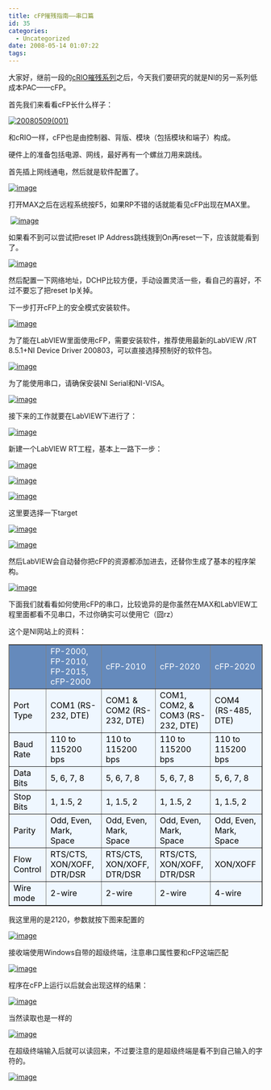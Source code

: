 ```yaml
---
title: cFP摧残指南——串口篇
id: 35
categories:
  - Uncategorized
date: 2008-05-14 01:07:22
tags:
---
```


<div id="msgcns!866B8F96A2761BBE!954" class="bvMsg">

大家好，继前一段的[cRIO摧残系列](http://lhb5883.spaces.live.com/blog/cns!866B8F96A2761BBE!915.entry)之后，今天我们要研究的就是NI的另一系列低成本PAC——cFP。

首先我们来看看cFP长什么样子：

[![20080509(001)](http://zdpe9q.bay.livefilestore.com/y1pAFYaglZOQhOSb0abDNb8pNI3SPwH3N7eAq4_7hYkrr2FVyLqLbzxg7V40CE6NoYWTgMCzkUNEqWf4c1gsaRTmrMIpiRqpmLU?PARTNER=WRITER)](http://zdpe9q.bay.livefilestore.com/y1pwkYDTaroUr-UP0UivKkSlrd2jdajakIJhtk8A-D6Ye4rgu0h4AKVZGOGZH7smq0gG_c26bDZ04FcXumZSqtmFQ?PARTNER=WRITER) 

和cRIO一样，cFP也是由控制器、背版、模块（包括模块和端子）构成。

硬件上的准备包括电源、网线，最好再有一个螺丝刀用来跳线。

首先插上网线通电，然后就是软件配置了。

[![image](http://by2.storage.msn.com/y1p8NjIsGi7lpw0OZpeggdqYl9erKGHwvC0nCeUKhACwxvjDpoX8Q4Qf9rdGeOXebzts-uVqXcfHd8iu6MIxWOerTxqsfHK4Ujz?PARTNER=WRITER)](http://by2.storage.msn.com/y1p8NjIsGi7lpzJxUYWMEBcsKRdYoRgNCKw4G4wVUtuCU7puvWWgqHk-QptJKP-NS3GrhYRvuPASl6mycM-OoKsE-pN-RQjR-8e?PARTNER=WRITER) 

打开MAX之后在远程系统按F5，如果RP不错的话就能看见cFP出现在MAX里。

 [![image](http://by2.storage.msn.com/y1p8NjIsGi7lpwxSVu10gwsiZMbj_XAV7yeTjQc708bxbullpntp92wTX2oKlwK6Kddfo8gViTyu-k0wn4bLkNkDRaHoF5pxYX8?PARTNER=WRITER)](http://by2.storage.msn.com/y1p8NjIsGi7lpx80Dm5uPNpDmcdguaZtHvzm5gxshdgsNYQVQRjB4EfmkTzhNDrYKkakUVpZzwNMs50wkt6hHf64uQE7vcKi-JG?PARTNER=WRITER) 

如果看不到可以尝试把reset IP Address跳线拨到On再reset一下，应该就能看到了。

[![image](http://by2.storage.msn.com/y1p8NjIsGi7lpxkG5f3H3CIIm04eMg6bPWaxBP1rzxXdAjq0RhW_yormZNAGExO5zbRyihOeG-guDFU4kIZixJU4qFtWlb21px0?PARTNER=WRITER)](http://by2.storage.msn.com/y1p8NjIsGi7lpwtOe_d-ubOuc_2K-VRf9pHHbPfqCa_AT9pQC_HAf5acvkBmSfdqRhnn-mDa4L0W5ZUtzV-pvnyl5NiLKPYBl8-?PARTNER=WRITER) 

然后配置一下网络地址，DCHP比较方便，手动设置灵活一些，看自己的喜好，不过不要忘了把reset Ip关掉。

下一步打开cFP上的安全模式安装软件。

[![image](http://zdpe9q.bay.livefilestore.com/y1pAFYaglZOQhPPPd2dc6x2NN9SPKPV5Vn-mmq0vGskuah2mgDYkhCk9V3xU4q3XeAxEvIsQ38WeN57RCAIV4xdutKUsuQ70CnH?PARTNER=WRITER)](http://zdpe9q.bay.livefilestore.com/y1pAFYaglZOQhMk2hdrIiwwTiqU3tHzOZPYZACoPI1doETg7bEK0Qg5lxo-IJcp9BpybiD03NffgeQiAmM1QzzVJCCB3BCzr12i?PARTNER=WRITER) 

为了能在LabVIEW里面使用cFP，需要安装软件，推荐使用最新的LabVIEW /RT 8.5.1+NI Device Driver 200803，可以直接选择预制好的软件包。

[![image](http://byfiles.storage.msn.com/y1pf3H7KtzkuRGqCtfuU3kRSBFxxI3XIf25CT70UWNU114Jq7LlvHJSd-mMAPSWPujewbpZI4bld9Y?PARTNER=WRITER)](http://by2.storage.msn.com/y1p8NjIsGi7lpzvF-EFc4cH4o90qzOXcQaLpqnQ1HBuj8R_LH8qxl6_qfcT0T6x0R_izZsjnIiQjRkODuPDkSz38PGBb7dntfsb?PARTNER=WRITER) 

为了能使用串口，请确保安装NI Serial和NI-VISA。

[![image](http://by2.storage.msn.com/y1p8NjIsGi7lpw2FsEKl9Lhsv10_g-rKlFXPGpmEcC52rrvfPL8BEBg1snpDxTRdBkKxK1Yeb18Zt_VoaOzXAK39y80DqzSj0Ku?PARTNER=WRITER)](http://zdpe9q.bay.livefilestore.com/y1pwkYDTaroUr-hj0fIRKSZri29nOUDLVGjA2cU5Mj4eaf1g2-OqaAU01PBQTQhwtHwVg-LME9GZLhRB1cmxZaVnA?PARTNER=WRITER) 

接下来的工作就要在LabVIEW下进行了：

[![image](http://zdpe9q.bay.livefilestore.com/y1pAFYaglZOQhOap8Ze77jH1E9euKPy1rv2vJOi0RdNxFHKoIYAMb0md0BNAO7CCeOyDcmMGHLMVnhHG7iQVQmV41layraCMLA7?PARTNER=WRITER)](http://by2.storage.msn.com/y1p8NjIsGi7lpyC3fw6broyo5Yumwk-KlHYOO0pldwBp-6Fu9qbM1_3vmHEu3iStQgX3k5IMqWLsz3Wldi9Ofau1GyP7qkR-tsR?PARTNER=WRITER) 

新建一个LabVIEW RT工程，基本上一路下一步：

[![image](http://zdpe9q.bay.livefilestore.com/y1pAFYaglZOQhPi8LN59XdlypKk3xS8xrDlXf2IGRss_CVLVDhJkkE3HOJnmLjgAtKY2DJCgfde_Texfy6AJXybHAUdqWyJ8I_H?PARTNER=WRITER)](http://zdpe9q.bay.livefilestore.com/y1pAFYaglZOQhMHfBtG4UzSGZgKR5vTzi2OCl9oC2m4WKgVZcb071oD54I1wZJgIzftYGl9tfBswywE_1n0ImPro_BczYK1ZVAL?PARTNER=WRITER) 

[![image](http://zdpe9q.bay.livefilestore.com/y1pAFYaglZOQhMIkiDd3OksU1r1dw15aVg7Oiu1G08sTEqjFQyOCJRaiw6iHcUm1-LVn9zpVsBXt3bf612Hh6_7m-x5Acvl4bUH?PARTNER=WRITER)](http://zdpe9q.bay.livefilestore.com/y1pAFYaglZOQhOBBETSoUUpiWppAcrNQEj-r-XrwVdSknT-PIH03FO72gMjxsRDaEwVly3V8nWC2r_vY31NEe1ruPUh24iaojK7?PARTNER=WRITER) 

[![image](http://zdpe9q.bay.livefilestore.com/y1pAFYaglZOQhOmq1lvDfOE7McWEt9INRUINrE4_WgArmMtpT-T1l4TsjeS9v_w1E0FvDbn4upZrSbvC01cJzqcvoOoljbB-H30?PARTNER=WRITER)](http://zdpe9q.bay.livefilestore.com/y1pAFYaglZOQhPSSiFxrqXY_9oXQYt1bfllQPklyM4ngiuUq5fb_gZC_qtrlyuWoZ-gbcBzdEPcUBPONkb-7X-BSyrN2FjZAVUd?PARTNER=WRITER) 

这里要选择一下target

[![image](http://by2.storage.msn.com/y1p8NjIsGi7lpzNuVde38_DDJylnHKRu2G0wVTaFtGkKcuGfnKx4Uh5iSrKaWu5Fuz9Uwjg-B95QxSkI-M_JALnYVIIUoiOGTi2?PARTNER=WRITER)](http://by2.storage.msn.com/y1p8NjIsGi7lpxdqZksBh7Glj5nZrJXiG76ZNurqiek4tT61LlVMe9bEmKny6WNW2MLVcXY6yyGqNfd0zO4IBZZhWOhExg4lutA?PARTNER=WRITER) 

[![image](http://zdpe9q.bay.livefilestore.com/y1pAFYaglZOQhOQFTdKCS7kcwRlCfhemgmuTfClI-fRMCKs2mb96-Cez2hBgl_eB4Jb7TxsljufTca6UsEMFiojoCYAjLISDwGz?PARTNER=WRITER)](http://zdpe9q.bay.livefilestore.com/y1pAFYaglZOQhM3TFr5XfGy0bkxuVFUmgIPOPNGiiayrw-0HKc5_yZtKMW14Y385W4Uh_AoP0JVvr-OEH-JmAWc7srkEVnMtS8r?PARTNER=WRITER) 

然后LabVIEW会自动替你把cFP的资源都添加进去，还替你生成了基本的程序架构。

[![image](http://by2.storage.msn.com/y1p8NjIsGi7lpykcTHbXyb6mJq87Q3TEY3g0C4eyn-hDfspENf8KnCV2AaShAf23UswT54Sh3Qn_e9b7egHc5Pdx5Kye6rmXTow?PARTNER=WRITER)](http://by2.storage.msn.com/y1p8NjIsGi7lpzsaWtt2INALrq3CE2oXcUMtVeF2NSbCZkh04qEuEG9qQ4jSK5R7TfjYqiBErf42_aYn6J1ZwJuPzWSKrRR6FtM?PARTNER=WRITER) 

下面我们就看看如何使用cFP的串口，比较诡异的是你虽然在MAX和LabVIEW工程里面都看不见串口，不过你确实可以使用它（囧rz）

这个是NI网站上的资料：
 <table width="0.000000%" align="center" bgcolor="#eff7ff" border="1"> <tbody> <tr> <td bgcolor="#658abc"><font color="#ffffff"></font></td> <td bgcolor="#658abc"><font color="#ffffff">FP-2000, FP-2010, FP-2015, cFP-2000</font></td> <td bgcolor="#658abc"><font color="#ffffff">cFP-2010</font></td> <td bgcolor="#658abc"><font color="#ffffff">cFP-2020</font></td> <td bgcolor="#658abc"><font color="#ffffff">cFP-2020</font></td></tr> <tr> <td bgcolor="#eff7ff"><font color="#0">Port Type</font></td> <td bgcolor="#eff7ff"><font color="#0">COM1 (RS-232, DTE)</font></td> <td bgcolor="#eff7ff"><font color="#0">COM1 &amp; COM2 (RS-232, DTE)</font></td> <td bgcolor="#eff7ff"><font color="#0">COM1, COM2, &amp; COM3 (RS-232, DTE)</font></td> <td bgcolor="#eff7ff"><font color="#0">COM4 (RS-485, DTE)</font></td></tr> <tr> <td bgcolor="#eff7ff"><font color="#0">Baud Rate</font></td> <td bgcolor="#eff7ff"><font color="#0">110 to 115200 bps</font></td> <td bgcolor="#eff7ff"><font color="#0">110 to 115200 bps</font></td> <td bgcolor="#eff7ff"><font color="#0">110 to 115200 bps</font></td> <td bgcolor="#eff7ff"><font color="#0">110 to 115200 bps</font></td></tr> <tr> <td bgcolor="#eff7ff"><font color="#0">Data Bits</font></td> <td bgcolor="#eff7ff"><font color="#0">5, 6, 7, 8</font></td> <td bgcolor="#eff7ff"><font color="#0">5, 6, 7, 8</font></td> <td bgcolor="#eff7ff"><font color="#0">5, 6, 7, 8</font></td> <td bgcolor="#eff7ff"><font color="#0">5, 6, 7, 8</font></td></tr> <tr> <td bgcolor="#eff7ff"><font color="#0">Stop Bits</font></td> <td bgcolor="#eff7ff"><font color="#0">1, 1.5, 2</font></td> <td bgcolor="#eff7ff"><font color="#0">1, 1.5, 2</font></td> <td bgcolor="#eff7ff"><font color="#0">1, 1.5, 2</font></td> <td bgcolor="#eff7ff"><font color="#0">1, 1.5, 2</font></td></tr> <tr> <td bgcolor="#eff7ff"><font color="#0">Parity</font></td> <td bgcolor="#eff7ff"><font color="#0">Odd, Even, Mark, Space</font></td> <td bgcolor="#eff7ff"><font color="#0">Odd, Even, Mark, Space</font></td> <td bgcolor="#eff7ff"><font color="#0">Odd, Even, Mark, Space</font></td> <td bgcolor="#eff7ff"><font color="#0">Odd, Even, Mark, Space</font></td></tr> <tr> <td bgcolor="#eff7ff"><font color="#0">Flow Control</font></td> <td bgcolor="#eff7ff"><font color="#0">RTS/CTS, XON/XOFF, DTR/DSR</font></td> <td bgcolor="#eff7ff"><font color="#0">RTS/CTS, XON/XOFF, DTR/DSR</font></td> <td bgcolor="#eff7ff"><font color="#0">RTS/CTS, XON/XOFF, DTR/DSR</font></td> <td bgcolor="#eff7ff"><font color="#0">XON/XOFF</font></td></tr> <tr> <td bgcolor="#eff7ff"><font color="#0">Wire mode</font></td> <td bgcolor="#eff7ff"><font color="#0">2-wire</font></td> <td bgcolor="#eff7ff"><font color="#0">2-wire</font></td> <td bgcolor="#eff7ff"><font color="#0">2-wire</font></td> <td bgcolor="#eff7ff"><font color="#0">4-wire</font></td></tr></tbody></table> 

我这里用的是2120，参数就按下图来配置的

[![image](http://by2.storage.msn.com/y1p8NjIsGi7lpyYmV9_oR25YpfHNrcN-3SZdbLi1RQAr5YH_DvzUx2xS7aT0dj5gKuw0Aguz7f5dD9PsN0pcGxc6JOXMOz8WVXZ?PARTNER=WRITER)](http://by2.storage.msn.com/y1p8NjIsGi7lpzeeKvO1yETG9iHfsE3hGfdaLP6cGDXv9XKPWecIdoxOQmZUc8SFshImpKYvmbt5GmL1BUnPEdmYbeamvcehPBZ?PARTNER=WRITER) 

接收端使用Windows自带的超级终端，注意串口属性要和cFP这端匹配

[![image](http://by2.storage.msn.com/y1p8NjIsGi7lpx51Q4SAOVXAj6mEDsBehKOViF4UEYhznITPi3pMh87sfwpg9bygsX8WQTJbwotEQpldsx-IIFfQaE8zR54ZRgH?PARTNER=WRITER)](http://by2.storage.msn.com/y1p8NjIsGi7lpx-fLK3qkMe2RaNg5tUgBZ7p0FDxsHI-Ft44aYXVa6_0Kr_g8xxco4noz9gUNJetu22VoUvMDv7YK_foEjTS26t?PARTNER=WRITER) 

程序在cFP上运行以后就会出现这样的结果：

[![image](http://by2.storage.msn.com/y1p8NjIsGi7lpzL1J0a53b63VSmHbMaH-AVhiIRrivOfMUoGkTR9fcEQfhDsLwy3LRDyHCRiFP9idj42cT7YB8yKkcognF4LaR9?PARTNER=WRITER)](http://by2.storage.msn.com/y1p8NjIsGi7lpwL0XT21yqKt0bBzfhA6Wlycv8cT3b8AZz9PzN2ZvLCTTisLrcchpaomrIcs5DH1Bck9BQUmopVZrQ-SiNhTZQs?PARTNER=WRITER) 

当然读取也是一样的

[![image](http://by2.storage.msn.com/y1p8NjIsGi7lpyx5SqHJzftF66J6S1GWHI047zZ0VrqWKYlJxpLC85Ie_F-5pUyPCw56I0PXWik7DSpgQs2lriyyDHbhnI1rwQT?PARTNER=WRITER)](http://by2.storage.msn.com/y1p8NjIsGi7lpwiwug-WPRSSWDRuT2L1oU3jud4V2fWusRTVOpB0PIfYyeIZMG6puPWc4EYf3EEqsVk8tpAcUssSPCesXjkX-Rp?PARTNER=WRITER) 

在超级终端输入后就可以读回来，不过要注意的是超级终端是看不到自己输入的字符的。

[![image](http://by2.storage.msn.com/y1p8NjIsGi7lpxYg-WLK5VtAzWNcqLeAM0Wyj45tlBkLkKz3sHYHAr6UzTDobMtaBTGvalMKS5CFV3WFmSCdjMpKNtWHtF6kRzY?PARTNER=WRITER)](http://by2.storage.msn.com/y1p8NjIsGi7lpzn6A3vp7uIGRX1QaTv07ElYi1w02ZRBQMXCZ4j21o-YZb5vapeYK67ghu2oSB0HjURGqOHuoQpIA7v-Nq7hvwe?PARTNER=WRITER)
</div>